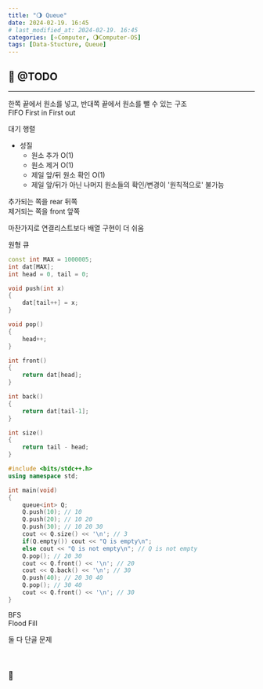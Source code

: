 ```yaml
---
title: "🌖 Queue"
date: 2024-02-19. 16:45
# last_modified_at: 2024-02-19. 16:45
categories: [⭐Computer, 🌖Computer-OS]
tags: [Data-Stucture, Queue]
---
```


## **💫 @TODO**

---

한쪽 끝에서 원소를 넣고, 반대쪽 끝에서 원소를 뺄 수 있는 구조  
FIFO First in First out  

대기 행렬  

- 성질
  - 원소 추가 O(1)
  - 원소 제거 O(1)
  - 제일 앞/뒤 원소 확인 O(1)
  - 제일 앞/뒤가 아닌 나머지 원소들의 확인/변경이 '원칙적으로' 불가능

추가되는 쪽을 rear 뒤쪽  
제거되는 쪽을 front 앞쪽  

마찬가지로 연결리스트보다 배열 구현이 더 쉬움

원형 큐  

```cpp
const int MAX = 1000005;
int dat[MAX];
int head = 0, tail = 0;

void push(int x)
{
	dat[tail++] = x;
}

void pop()
{
	head++;
}

int front()
{
	return dat[head];
}

int back()
{
	return dat[tail-1];
}

int size()
{
	return tail - head;
}

```

```cpp
#include <bits/stdc++.h>
using namespace std;

int main(void)
{
	queue<int> Q;
	Q.push(10); // 10
	Q.push(20); // 10 20
	Q.push(30); // 10 20 30
	cout << Q.size() << '\n'; // 3
	if(Q.empty()) cout << "Q is empty\n";
	else cout << "Q is not empty\n"; // Q is not empty
	Q.pop(); // 20 30
	cout << Q.front() << '\n'; // 20
	cout << Q.back() << '\n'; // 30
	Q.push(40); // 20 30 40
	Q.pop(); // 30 40
	cout << Q.front() << '\n'; // 30
}
```

BFS  
Flood Fill  

둘 다 단골 문제  

<br>

<!-- ---- ---- ---- ----  ---- ---- ---- ----  ---- ---- ---- ----  ---- ---- ---- ---- -->

### **🫧**

<br>

<!-- ---- ---- ---- ----  ---- ---- ---- ----  ---- ---- ---- ----  ---- ---- ---- ---- -->
